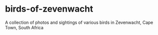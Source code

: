 # birds-of-zevenwacht
A collection of photos and sightings of various birds in Zevenwacht, Cape Town, South Africa
